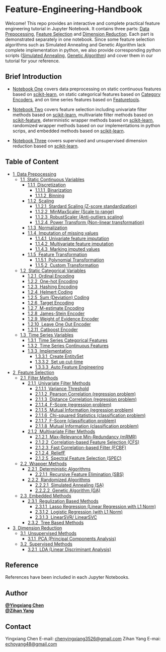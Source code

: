 Feature-Engineering-Handbook
============
Welcome! This repo provides an interactive and complete practical feature engineering tutorial in Jupyter Notebook. It contains three parts: [Data Prepocessing](1.%20Data%20Preprocessing.ipynb), [Feature Selection](2.%20Feature%20Selection.ipynb) and [Dimension Reduction](3.%20Dimension%20Reduction.ipynb). Each part is demonstrated separately in one notebook. Since some feature selection algorithms such as Simulated Annealing and Genetic Algorithm lack complete implementation in python, we also provide corresponding python scripts ([Simulated Annealing](SA.py), [Genetic Algorithm](GA.py)) and cover them in our tutorial for your reference. 


Brief Introduction
------------
- [Notebook One](1.%20Data%20Preprocessing.ipynb) covers data preprocessing on static continuous features based on [scikit-learn](https://scikit-learn.org/stable/), on static categorical features based on [Category Encoders](https://contrib.scikit-learn.org/categorical-encoding/), and on time series features based on [Featuretools](https://www.featuretools.com/).  
  
- [Notebook Two](2.%20Feature%20Selection.ipynb) covers feature selection including univariate filter methods based on [scikit-learn](https://scikit-learn.org/stable/), multivariate filter methods based on [scikit-feature](http://featureselection.asu.edu/), deterministic wrapper methods based on [scikit-learn](https://scikit-learn.org/stable/), randomized wrapper methods based on our implementations in python scrips, and embedded methods based on [scikit-learn](https://scikit-learn.org/stable/).
  
- [Notebook Three](3.%20Dimension%20Reduction.ipynb) covers supervised and unsupervised dimension reduction based on [scikit-learn](https://scikit-learn.org/stable/).


Table of Content
------------
<div class="toc"><ul class="toc-item"><li><span><a href="#Data-Prepocessing" data-toc-modified-id="Data-Prepocessing-1"><span class="toc-item-num">1&nbsp;&nbsp;</span>Data Prepocessing</a></span><ul class="toc-item"><li><span><a href="#Static-Continuous-Variables" data-toc-modified-id="Static-Continuous-Variables-1.1"><span class="toc-item-num">1.1&nbsp;&nbsp;</span>Static Continuous Variables</a></span><ul class="toc-item"><li><span><a href="#Discretization" data-toc-modified-id="Discretization-1.1.1"><span class="toc-item-num">1.1.1&nbsp;&nbsp;</span>Discretization</a></span><ul class="toc-item"><li><span><a href="#Binarization" data-toc-modified-id="Binarization-1.1.1.1"><span class="toc-item-num">1.1.1.1&nbsp;&nbsp;</span>Binarization</a></span></li><li><span><a href="#Binning" data-toc-modified-id="Binning-1.1.1.2"><span class="toc-item-num">1.1.1.2&nbsp;&nbsp;</span>Binning</a></span></li></ul></li><li><span><a href="#Scaling" data-toc-modified-id="Scaling-1.1.2"><span class="toc-item-num">1.1.2&nbsp;&nbsp;</span>Scaling</a></span><ul class="toc-item"><li><span><a href="#Stardard-Scaling-(Z-score-standardization)" data-toc-modified-id="Stardard-Scaling-(Z-score-standardization)-1.1.2.1"><span class="toc-item-num">1.1.2.1&nbsp;&nbsp;</span>Stardard Scaling (Z-score standardization)</a></span></li><li><span><a href="#MinMaxScaler-(Scale-to-range)" data-toc-modified-id="MinMaxScaler-(Scale-to-range)-1.1.2.2"><span class="toc-item-num">1.1.2.2&nbsp;&nbsp;</span>MinMaxScaler (Scale to range)</a></span></li><li><span><a href="#RobustScaler-(Anti-outliers-scaling)" data-toc-modified-id="RobustScaler-(Anti-outliers-scaling)-1.1.2.3"><span class="toc-item-num">1.1.2.3&nbsp;&nbsp;</span>RobustScaler (Anti-outliers scaling)</a></span></li><li><span><a href="#Power-Transform-(Non-linear-transformation)" data-toc-modified-id="Power-Transform-(Non-linear-transformation)-1.1.2.4"><span class="toc-item-num">1.1.2.4&nbsp;&nbsp;</span>Power Transform (Non-linear transformation)</a></span></li></ul></li><li><span><a href="#Normalization" data-toc-modified-id="Normalization-1.1.3"><span class="toc-item-num">1.1.3&nbsp;&nbsp;</span>Normalization</a></span></li><li><span><a href="#Imputation-of-missing-values" data-toc-modified-id="Imputation-of-missing-values-1.1.4"><span class="toc-item-num">1.1.4&nbsp;&nbsp;</span>Imputation of missing values</a></span><ul class="toc-item"><li><span><a href="#Univariate-feature-imputation" data-toc-modified-id="Univariate-feature-imputation-1.1.4.1"><span class="toc-item-num">1.1.4.1&nbsp;&nbsp;</span>Univariate feature imputation</a></span></li><li><span><a href="#Multivariate-feature-imputation" data-toc-modified-id="Multivariate-feature-imputation-1.1.4.2"><span class="toc-item-num">1.1.4.2&nbsp;&nbsp;</span>Multivariate feature imputation</a></span></li><li><span><a href="#Marking-imputed-values" data-toc-modified-id="Marking-imputed-values-1.1.4.3"><span class="toc-item-num">1.1.4.3&nbsp;&nbsp;</span>Marking imputed values</a></span></li></ul></li><li><span><a href="#Feature-Transformation" data-toc-modified-id="Feature-Transformation-1.1.5"><span class="toc-item-num">1.1.5&nbsp;&nbsp;</span>Feature Transformation</a></span><ul class="toc-item"><li><span><a href="#Polynomial-Transformation" data-toc-modified-id="Polynomial-Transformation-1.1.5.1"><span class="toc-item-num">1.1.5.1&nbsp;&nbsp;</span>Polynomial Transformation</a></span></li><li><span><a href="#Custom-Transformation" data-toc-modified-id="Custom-Transformation-1.1.5.2"><span class="toc-item-num">1.1.5.2&nbsp;&nbsp;</span>Custom Transformation</a></span></li></ul></li></ul></li><li><span><a href="#Static-Categorical-Variables" data-toc-modified-id="Static-Categorical-Variables-1.2"><span class="toc-item-num">1.2&nbsp;&nbsp;</span>Static Categorical Variables</a></span><ul class="toc-item"><li><span><a href="#Ordinal-Encoding" data-toc-modified-id="Ordinal-Encoding-1.2.1"><span class="toc-item-num">1.2.1&nbsp;&nbsp;</span>Ordinal Encoding</a></span></li><li><span><a href="#One-hot-Encoding" data-toc-modified-id="One-hot-Encoding-1.2.2"><span class="toc-item-num">1.2.2&nbsp;&nbsp;</span>One-hot Encoding</a></span></li><li><span><a href="#Hashing-Encoding" data-toc-modified-id="Hashing-Encoding-1.2.3"><span class="toc-item-num">1.2.3&nbsp;&nbsp;</span>Hashing Encoding</a></span></li><li><span><a href="#Helmert-Coding" data-toc-modified-id="Helmert-Coding-1.2.4"><span class="toc-item-num">1.2.4&nbsp;&nbsp;</span>Helmert Coding</a></span></li><li><span><a href="#Sum-(Deviation)-Coding" data-toc-modified-id="Sum-(Deviation)-Coding-1.2.5"><span class="toc-item-num">1.2.5&nbsp;&nbsp;</span>Sum (Deviation) Coding</a></span></li><li><span><a href="#Target-Encoding" data-toc-modified-id="Target-Encoding-1.2.6"><span class="toc-item-num">1.2.6&nbsp;&nbsp;</span>Target Encoding</a></span></li><li><span><a href="#M-estimate-Encoding" data-toc-modified-id="M-estimate-Encoding-1.2.7"><span class="toc-item-num">1.2.7&nbsp;&nbsp;</span>M-estimate Encoding</a></span></li><li><span><a href="#James-Stein-Encoder" data-toc-modified-id="James-Stein-Encoder-1.2.8"><span class="toc-item-num">1.2.8&nbsp;&nbsp;</span>James-Stein Encoder</a></span></li><li><span><a href="#Weight-of-Evidence-Encoder" data-toc-modified-id="Weight-of-Evidence-Encoder-1.2.9"><span class="toc-item-num">1.2.9&nbsp;&nbsp;</span>Weight of Evidence Encoder</a></span></li><li><span><a href="#Leave-One-Out-Encoder" data-toc-modified-id="Leave-One-Out-Encoder-1.2.10"><span class="toc-item-num">1.2.10&nbsp;&nbsp;</span>Leave One Out Encoder</a></span></li><li><span><a href="#Catboost-Encoder" data-toc-modified-id="Catboost-Encoder-1.2.11"><span class="toc-item-num">1.2.11&nbsp;&nbsp;</span>Catboost Encoder</a></span></li></ul></li><li><span><a href="#Time-Series-Variables" data-toc-modified-id="Time-Series-Variables-1.3"><span class="toc-item-num">1.3&nbsp;&nbsp;</span>Time Series Variables</a></span><ul class="toc-item"><li><span><a href="#Time-Series-Categorical-Features" data-toc-modified-id="Time-Series-Categorical-Features-1.3.1"><span class="toc-item-num">1.3.1&nbsp;&nbsp;</span>Time Series Categorical Features</a></span></li><li><span><a href="#Time-Series-Continuous-Features" data-toc-modified-id="Time-Series-Continuous-Features-1.3.2"><span class="toc-item-num">1.3.2&nbsp;&nbsp;</span>Time Series Continuous Features</a></span></li><li><span><a href="#Implementation" data-toc-modified-id="Implementation-1.3.3"><span class="toc-item-num">1.3.3&nbsp;&nbsp;</span>Implementation</a></span><ul class="toc-item"><li><span><a href="#Create-EntitySet" data-toc-modified-id="Create-EntitySet-1.3.3.1"><span class="toc-item-num">1.3.3.1&nbsp;&nbsp;</span>Create EntitySet</a></span></li><li><span><a href="#Set-up-cut-time" data-toc-modified-id="Set-up-cut-time-1.3.3.2"><span class="toc-item-num">1.3.3.2&nbsp;&nbsp;</span>Set up cut-time</a></span></li><li><span><a href="#Auto-Feature-Engineering" data-toc-modified-id="Auto-Feature-Engineering-1.3.3.3"><span class="toc-item-num">1.3.3.3&nbsp;&nbsp;</span>Auto Feature Engineering</a></span></li></ul></li></ul></li></ul></li><li><span><a href="#Feature-Selection" data-toc-modified-id="Feature-Selection-2"><span class="toc-item-num">2&nbsp;&nbsp;</span>Feature Selection</a></span><ul class="toc-item"><li><span><a href="#Filter-Methods" data-toc-modified-id="Filter-Methods-2.1"><span class="toc-item-num">2.1&nbsp;&nbsp;</span>Filter Methods</a></span><ul class="toc-item"><li><span><a href="#Univariate-Filter-Methods" data-toc-modified-id="Univariate-Filter-Methods-2.1.1"><span class="toc-item-num">2.1.1&nbsp;&nbsp;</span>Univariate Filter Methods</a></span><ul class="toc-item"><li><span><a href="#Variance-Threshold" data-toc-modified-id="Variance-Threshold-2.1.1.1"><span class="toc-item-num">2.1.1.1&nbsp;&nbsp;</span>Variance Threshold</a></span></li><li><span><a href="#Pearson-Correlation-(regression-problem)" data-toc-modified-id="Pearson-Correlation-(regression-problem)-2.1.1.2"><span class="toc-item-num">2.1.1.2&nbsp;&nbsp;</span>Pearson Correlation (regression problem)</a></span></li><li><span><a href="#Distance-Correlation-(regression-problem)" data-toc-modified-id="Distance-Correlation-(regression-problem)-2.1.1.3"><span class="toc-item-num">2.1.1.3&nbsp;&nbsp;</span>Distance Correlation (regression problem)</a></span></li><li><span><a href="#F-Score-(regression-problem)" data-toc-modified-id="F-Score-(regression-problem)-2.1.1.4"><span class="toc-item-num">2.1.1.4&nbsp;&nbsp;</span>F-Score (regression problem)</a></span></li><li><span><a href="#Mutual-Information-(regression-problem)" data-toc-modified-id="Mutual-Information-(regression-problem)-2.1.1.5"><span class="toc-item-num">2.1.1.5&nbsp;&nbsp;</span>Mutual Information (regression problem)</a></span></li><li><span><a href="#Chi-squared-Statistics-(classification-problem)" data-toc-modified-id="Chi-squared-Statistics-(classification-problem)-2.1.1.6"><span class="toc-item-num">2.1.1.6&nbsp;&nbsp;</span>Chi-squared Statistics (classification problem)</a></span></li><li><span><a href="#F-Score-(classification-problem)" data-toc-modified-id="F-Score-(classification-problem)-2.1.1.7"><span class="toc-item-num">2.1.1.7&nbsp;&nbsp;</span>F-Score (classification problem)</a></span></li><li><span><a href="#Mutual-Information-(classification-problem)" data-toc-modified-id="Mutual-Information-(classification-problem)-2.1.1.8"><span class="toc-item-num">2.1.1.8&nbsp;&nbsp;</span>Mutual Information (classification problem)</a></span></li></ul></li><li><span><a href="#Multivariate-Filter-Methods" data-toc-modified-id="Multivariate-Filter-Methods-2.1.2"><span class="toc-item-num">2.1.2&nbsp;&nbsp;</span>Multivariate Filter Methods</a></span><ul class="toc-item"><li><span><a href="#Max-Relevance-Min-Redundancy-(mRMR)" data-toc-modified-id="Max-Relevance-Min-Redundancy-(mRMR)-2.1.2.1"><span class="toc-item-num">2.1.2.1&nbsp;&nbsp;</span>Max-Relevance Min-Redundancy (mRMR)</a></span></li><li><span><a href="#Correlation-based-Feature-Selection-(CFS)" data-toc-modified-id="Correlation-based-Feature-Selection-(CFS)-2.1.2.2"><span class="toc-item-num">2.1.2.2&nbsp;&nbsp;</span>Correlation-based Feature Selection (CFS)</a></span></li><li><span><a href="#Fast-Correlation-based-Filter-(FCBF)" data-toc-modified-id="Fast-Correlation-based-Filter-(FCBF)-2.1.2.3"><span class="toc-item-num">2.1.2.3&nbsp;&nbsp;</span>Fast Correlation-based Filter (FCBF)</a></span></li><li><span><a href="#ReliefF" data-toc-modified-id="ReliefF-2.1.2.4"><span class="toc-item-num">2.1.2.4&nbsp;&nbsp;</span>ReliefF</a></span></li><li><span><a href="#Spectral-Feature-Selection-(SPEC)" data-toc-modified-id="Spectral-Feature-Selection-(SPEC)-2.1.2.5"><span class="toc-item-num">2.1.2.5&nbsp;&nbsp;</span>Spectral Feature Selection (SPEC)</a></span></li></ul></li></ul></li><li><span><a href="#Wrapper-Methods" data-toc-modified-id="Wrapper-Methods-2.2"><span class="toc-item-num">2.2&nbsp;&nbsp;</span>Wrapper Methods</a></span><ul class="toc-item"><li><span><a href="#Deterministic-Algorithms" data-toc-modified-id="Deterministic-Algorithms-2.2.1"><span class="toc-item-num">2.2.1&nbsp;&nbsp;</span>Deterministic Algorithms</a></span><ul class="toc-item"><li><span><a href="#Recursive-Feature-Elimination-(SBS)" data-toc-modified-id="Recursive-Feature-Elimination-(SBS)-2.2.1.1"><span class="toc-item-num">2.2.1.1&nbsp;&nbsp;</span>Recursive Feature Elimination (SBS)</a></span></li></ul></li><li><span><a href="#Randomized-Algorithms" data-toc-modified-id="Randomized-Algorithms-2.2.2"><span class="toc-item-num">2.2.2&nbsp;&nbsp;</span>Randomized Algorithms</a></span><ul class="toc-item"><li><span><a href="#Simulated-Annealing-(SA)" data-toc-modified-id="Simulated-Annealing-(SA)-2.2.2.1"><span class="toc-item-num">2.2.2.1&nbsp;&nbsp;</span>Simulated Annealing (SA)</a></span></li><li><span><a href="#Genetic-Algorithm-(GA)" data-toc-modified-id="Genetic-Algorithm-(GA)-2.2.2.2"><span class="toc-item-num">2.2.2.2&nbsp;&nbsp;</span>Genetic Algorithm (GA)</a></span></li></ul></li></ul></li><li><span><a href="#Embedded-Methods" data-toc-modified-id="Embedded-Methods-2.3"><span class="toc-item-num">2.3&nbsp;&nbsp;</span>Embedded Methods</a></span><ul class="toc-item"><li><span><a href="#Regulization-Based-Methods" data-toc-modified-id="Regulization-Based-Methods-2.3.1"><span class="toc-item-num">2.3.1&nbsp;&nbsp;</span>Regulization Based Methods</a></span><ul class="toc-item"><li><span><a href="#Lasso-Regression-(Linear-Regression-with-L1-Norm)" data-toc-modified-id="Lasso-Regression-(Linear-Regression-with-L1-Norm)-2.3.1.1"><span class="toc-item-num">2.3.1.1&nbsp;&nbsp;</span>Lasso Regression (Linear Regression with L1 Norm)</a></span></li><li><span><a href="#Logistic-Regression-(with-L1-Norm)" data-toc-modified-id="Logistic-Regression-(with-L1-Norm)-2.3.1.2"><span class="toc-item-num">2.3.1.2&nbsp;&nbsp;</span>Logistic Regression (with L1 Norm)</a></span></li><li><span><a href="#LinearSVR/-LinearSVC" data-toc-modified-id="LinearSVR/-LinearSVC-2.3.1.3"><span class="toc-item-num">2.3.1.3&nbsp;&nbsp;</span>LinearSVR/ LinearSVC</a></span></li></ul></li><li><span><a href="#Tree-Based-Methods" data-toc-modified-id="Tree-Based-Methods-2.3.2"><span class="toc-item-num">2.3.2&nbsp;&nbsp;</span>Tree Based Methods</a></span></li></ul></li></ul></li><li><span><a href="#Dimension-Reduction" data-toc-modified-id="Dimension-Reduction-3"><span class="toc-item-num">3&nbsp;&nbsp;</span>Dimension Reduction</a></span><ul class="toc-item"><li><span><a href="#Unsupervised-Methods" data-toc-modified-id="Unsupervised-Methods-3.1"><span class="toc-item-num">3.1&nbsp;&nbsp;</span>Unsupervised Methods</a></span><ul class="toc-item"><li><span><a href="#PCA-(Principal-Components-Analysis)" data-toc-modified-id="PCA-(Principal-Components-Analysis)-3.1.1"><span class="toc-item-num">3.1.1&nbsp;&nbsp;</span>PCA (Principal Components Analysis)</a></span></li></ul></li><li><span><a href="#Supervised-Methods" data-toc-modified-id="Supervised-Methods-3.2"><span class="toc-item-num">3.2&nbsp;&nbsp;</span>Supervised Methods</a></span><ul class="toc-item"><li><span><a href="#LDA-(Linear-Discriminant-Analysis)" data-toc-modified-id="LDA-(Linear-Discriminant-Analysis)-3.2.1"><span class="toc-item-num">3.2.1&nbsp;&nbsp;</span>LDA (Linear Discriminant Analysis)</a></span></li></ul></li></ul></li></ul></div>

Reference
------------
References have been included in each Jupyter Notebooks.

Author
------------
[**@Yingxiang Chen**](https://github.com/YC-Coder-Chen)  
[**@Zihan Yang**](https://github.com/echoyang48)

Contact
------------
Yingxiang Chen E-mail: chenyingxiang3526@gmail.com
Zihan Yang E-mai: echoyang48@gmail.com
